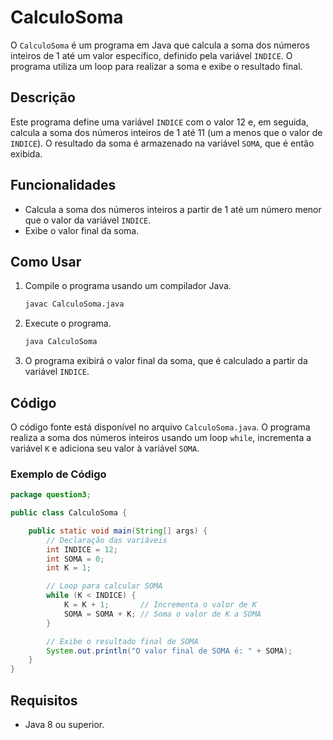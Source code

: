 # CalculoSoma

O `CalculoSoma` é um programa em Java que calcula a soma dos números inteiros de 1 até um valor específico, definido pela variável `INDICE`. O programa utiliza um loop para realizar a soma e exibe o resultado final.

## Descrição

Este programa define uma variável `INDICE` com o valor 12 e, em seguida, calcula a soma dos números inteiros de 1 até 11 (um a menos que o valor de `INDICE`). O resultado da soma é armazenado na variável `SOMA`, que é então exibida.

## Funcionalidades

- Calcula a soma dos números inteiros a partir de 1 até um número menor que o valor da variável `INDICE`.
- Exibe o valor final da soma.

## Como Usar

1. Compile o programa usando um compilador Java.
   ```bash
   javac CalculoSoma.java
   ```

2. Execute o programa.
   ```bash
   java CalculoSoma
   ```

3. O programa exibirá o valor final da soma, que é calculado a partir da variável `INDICE`.

## Código

O código fonte está disponível no arquivo `CalculoSoma.java`. O programa realiza a soma dos números inteiros usando um loop `while`, incrementa a variável `K` e adiciona seu valor à variável `SOMA`.

### Exemplo de Código

```java
package question3;

public class CalculoSoma {

    public static void main(String[] args) {
        // Declaração das variáveis
        int INDICE = 12;
        int SOMA = 0;
        int K = 1;

        // Loop para calcular SOMA
        while (K < INDICE) {
            K = K + 1;       // Incrementa o valor de K
            SOMA = SOMA + K; // Soma o valor de K a SOMA
        }

        // Exibe o resultado final de SOMA
        System.out.println("O valor final de SOMA é: " + SOMA);
    }
}
```

## Requisitos

- Java 8 ou superior.